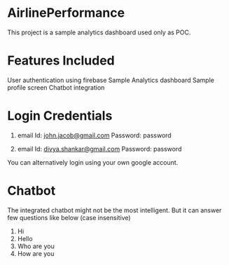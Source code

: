 # AirlinePerformance
This project is a sample analytics dashboard used only as POC. 

# Features Included
User authentication using firebase
Sample Analytics dashboard
Sample profile screen
Chatbot integration

# Login Credentials
1. email Id: john.jacob@gmail.com           Password: password

2. email Id: divya.shankar@gmail.com        Password: password

You can alternatively login using your own google account.

# Chatbot
The integrated chatbot might not be the most intelligent. But it can answer few questions like below (case insensitive)
1. Hi
2. Hello
3. Who are you
4. How are you




